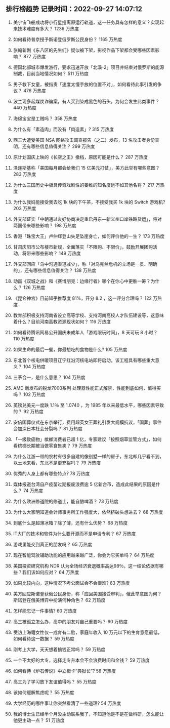 
## 排行榜趋势 记录时间：2022-09-27 14:07:12
  
  1. 美宇宙飞船成功将小行星撞离原运行轨道，这一任务具有怎样的意义？实现起来技术难度有多大？ 1236 万热度
    
  2. 如何看待普京授予斯诺登俄罗斯公民身份？ 1165 万热度
    
  3. 张翰新剧《东八区的先生们》疑似被下架，影视作品下架都会受哪些因素影响？ 877 万热度
    
  4. 德国北部城市爆发游行，要求迅速开放「北溪-2」项目并结束对俄罗斯的能源制裁，目前当地情况如何？ 511 万热度
    
  5. 男子救下女童，被指责「速度太慢手放的位置不对」，如何看待此事引发的争议？ 476 万热度
    
  6. 波兰现多起煤炭诈骗案，有人买到染成黑色的石头，为何会发生此类事件？ 440 万热度
    
  7. 海绵宝宝是工贼吗？ 358 万热度
    
  8. 为什么有「素造肉」而没有「肉造素」? 315 万热度
    
  9. 西工大遭受美国 NSA 网络攻击调查报告（之二）发布，13 名攻击者身份查明，还有哪些信息值得关注？ 299 万热度
    
  10. 原计划国庆上映的《长空之王》撤档，原因可能是什么？ 287 万热度
    
  11. 泽连斯基称「美国每月都会给我们 15 亿美元打仗」，美方此举有哪些意图？ 283 万热度
    
  12. 为什么三国历史中极具传奇戏剧性的姜维的知名度远不如其他名将？ 217 万热度
    
  13. 为什么我妈能接受我去吃 1k 块的下午茶，不接受我买 1k 块的 Switch 游戏机? 203 万热度
    
  14. 外交部证实「中朝通过友好协商决定重启丹东—新义州口岸铁路货运」，将对两国带来哪些影响？ 198 万热度
    
  15. 香港「珠宝大王」卢仲辉登山失足坠崖身亡，如何评价他的一生？ 173 万热度
    
  16. 甘肃庆阳市公布楼市新规，全面落实「不限购、不限价」，鼓励开展团购活动，将带来哪些影响？ 149 万热度
    
  17. 外交部回应「乌中沟通渠道减少」，称「对乌克兰危机的立场是一贯、明确的」，还有哪些信息值得关注？ 138 万热度
    
  18. 动画《双城之战》和《赛博朋克：边缘行者》哪个在你心中更胜一筹？为什么？ 126 万热度
    
  19. 《昆仑神宫》目前知乎推荐度 81%，开分 8.2 ，这一评分合理吗？ 122 万热度
    
  20. 教育部积极支持河南省设立高等学校、支持河南高校人才队伍建设等，这意味着什么？目前河南高教资源现状如何？ 116 万热度
    
  21. 如何看待腾讯网易公开国庆未成年人「游戏限玩时间」，8 天可玩 8 小时？ 110 万热度
    
  22. 如果生命的最后一餐，你最想吃的食物是什么? 105 万热度
    
  23. 东北首个核电供暖项目辽宁红沿河核电站即将启动，该工程具有哪些重大意义？ 104 万热度
    
  24. 三茅合一，是什么意思？ 104 万热度
    
  25. AMD 新发布的锐龙7000系列 处理器性能正式解禁，性能到底如何，值得买吗？ 102 万热度
    
  26. 英镑兑美元一度跌 1.1％ 至 1.0740 ，为 1985 年以来最低水平，哪些因素导致的？ 92 万热度
    
  27. 安倍国葬仪式在东京举行，费用超英女王葬礼引发大规模抗议，「国葬」事件会加深日本社会分裂吗？ 81 万热度
    
  28. 「一级致癌物」槟榔消费者已超 1 亿，专家建议「按照烟草监管方式」，如何看槟榔长期被当做零食售卖？ 79 万热度
    
  29. 为什么江浙一带的农村有很多自建的像别墅一样的房子，东北却几乎看不到，以土地来看，东北不是更充裕吗？ 79 万热度
    
  30. 优秀的人身上都有哪些特点? 78 万热度
    
  31. 媒体报道台湾自产疫苗过期报废浪费逾 5 亿新台币，造成此结果的原因是什么？ 74 万热度
    
  32. 为什么欧洲修道院的修道士，能自酿啤酒？ 73 万热度
    
  33. 为什么大家明知道会计师事务所工作强度大，依然挤破头想进去？ 68 万热度
    
  34. 到底什么是超薄冰箱？除了薄，还有什么优势？ 68 万热度
    
  35. IT大厂的技术和软件为什么要开源而不是申请专利？ 67 万热度
    
  36. 游戏里能交到真正的朋友吗？ 65 万热度
    
  37. 现在智能驾驶辅助功能的应用越来越广泛，你会为它买单吗？ 64 万热度
    
  38. 美国投资研究机构 NDR 认为全场经济衰退概率高达98％，这一结论依据有哪些？我们该如何应对？ 64 万热度
    
  39. 如果比较内向，这种情况下考公面试会不会很难? 63 万热度
    
  40. 美方回应斯诺登获俄公民身份，称「应回美国接受审判」，俄此举意图为何？斯诺登在俄美博弈中扮演何种角色？ 62 万热度
    
  41. 怎样能忘记一件事情? 60 万热度
    
  42. 高三被孤立怎么办，高中的朋友对自己重要吗？ 60 万热度
    
  43. 受访上海籍女性仅一成育有二胎，家庭年收入 10 万元以下的生育意愿最低，如何看待这一数据？ 59 万热度
    
  44. 刚考上大学，天天想着搞钱正常吗？ 59 万热度
    
  45. 一个不太好的大专，选择走专升本会不会浪费时间和金钱？ 59 万热度
    
  46. 如何看待《炉石传说》中立橙卡“典狱长”? 58 万热度
    
  47. 高三为了学习放下友谊值得吗？ 55 万热度
    
  48. 该如何缓解焦虑呢？ 55 万热度
    
  49. 大学经历的哪件事让你突然看清了一些道理? 54 万热度
    
  50. 我的博士生已经半个月没主动联系我了，不知道他是不是在做科研，怎么能让他更主动一点？ 51 万热度
    